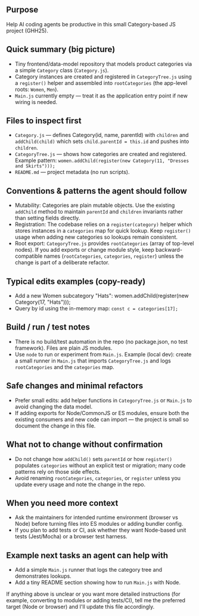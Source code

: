## Purpose
Help AI coding agents be productive in this small Category-based JS project (GHH25).

## Quick summary (big picture)
- Tiny frontend/data-model repository that models product categories via a simple `Category` class (`Category.js`).
- Category instances are created and registered in `CategoryTree.js` using a `register()` helper and assembled into `rootCategories` (the app-level roots: `Women`, `Men`).
- `Main.js` currently empty — treat it as the application entry point if new wiring is needed.

## Files to inspect first
- `Category.js` — defines Category(id, name, parentId) with `children` and `addChild(child)` which sets `child.parentId = this.id` and pushes into `children`.
- `CategoryTree.js` — shows how categories are created and registered. Example pattern: `women.addChild(register(new Category(11, "Dresses and Skirts")));`
- `README.md` — project metadata (no run scripts).

## Conventions & patterns the agent should follow
- Mutability: Categories are plain mutable objects. Use the existing `addChild` method to maintain `parentId` and `children` invariants rather than setting fields directly.
- Registration: The codebase relies on a `register(category)` helper which stores instances in a `categories` map for quick lookup. Keep `register()` usage when adding new categories so lookups remain consistent.
- Root export: `CategoryTree.js` provides `rootCategories` (array of top-level nodes). If you add exports or change module style, keep backward-compatible names (`rootCategories`, `categories`, `register`) unless the change is part of a deliberate refactor.

## Typical edits examples (copy-ready)
- Add a new Women subcategory "Hats":
  women.addChild(register(new Category(17, "Hats")));
- Query by id using the in-memory map: `const c = categories[17];`

## Build / run / test notes
- There is no build/test automation in the repo (no package.json, no test framework). Files are plain JS modules.
- Use `node` to run or experiment from `Main.js`. Example (local dev): create a small runner in `Main.js` that imports `CategoryTree.js` and logs `rootCategories` and the `categories` map.

## Safe changes and minimal refactors
- Prefer small edits: add helper functions in `CategoryTree.js` or `Main.js` to avoid changing the data model.
- If adding exports for Node/CommonJS or ES modules, ensure both the existing consumers and new code can import — the project is small so document the change in this file.

## What not to change without confirmation
- Do not change how `addChild()` sets `parentId` or how `register()` populates `categories` without an explicit test or migration; many code patterns rely on those side effects.
- Avoid renaming `rootCategories`, `categories`, or `register` unless you update every usage and note the change in the repo.

## When you need more context
- Ask the maintainers for intended runtime environment (browser vs Node) before turning files into ES modules or adding bundler config.
- If you plan to add tests or CI, ask whether they want Node-based unit tests (Jest/Mocha) or a browser test harness.

## Example next tasks an agent can help with
- Add a simple `Main.js` runner that logs the category tree and demonstrates lookups.
- Add a tiny README section showing how to run `Main.js` with Node.

If anything above is unclear or you want more detailed instructions (for example, converting to modules or adding tests/CI), tell me the preferred target (Node or browser) and I'll update this file accordingly.
